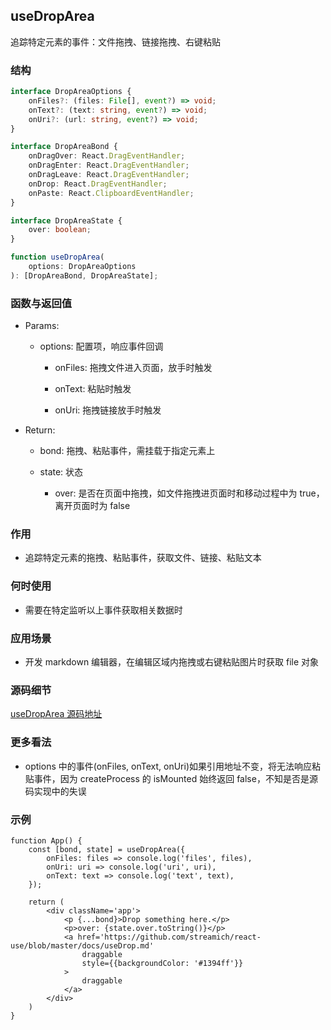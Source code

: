 ## useDropArea

追踪特定元素的事件：文件拖拽、链接拖拽、右键粘贴

### 结构

```ts
interface DropAreaOptions {
    onFiles?: (files: File[], event?) => void;
    onText?: (text: string, event?) => void;
    onUri?: (url: string, event?) => void;
}

interface DropAreaBond {
    onDragOver: React.DragEventHandler;
    onDragEnter: React.DragEventHandler;
    onDragLeave: React.DragEventHandler;
    onDrop: React.DragEventHandler;
    onPaste: React.ClipboardEventHandler;
}

interface DropAreaState {
    over: boolean;
}

function useDropArea(
    options: DropAreaOptions
): [DropAreaBond, DropAreaState];
```

### 函数与返回值

- Params:

    - options: 配置项，响应事件回调

        - onFiles: 拖拽文件进入页面，放手时触发

        - onText: 粘贴时触发

        - onUri: 拖拽链接放手时触发

- Return:

    - bond: 拖拽、粘贴事件，需挂载于指定元素上
    - state: 状态

        - over: 是否在页面中拖拽，如文件拖拽进页面时和移动过程中为 true，离开页面时为 false

### 作用

- 追踪特定元素的拖拽、粘贴事件，获取文件、链接、粘贴文本

### 何时使用

- 需要在特定监听以上事件获取相关数据时

### 应用场景

- 开发 markdown 编辑器，在编辑区域内拖拽或右键粘贴图片时获取 file 对象

### 源码细节

[useDropArea 源码地址](https://github.com/streamich/react-use/blob/master/src/useDropArea.ts)

### 更多看法

- options 中的事件(onFiles, onText, onUri)如果引用地址不变，将无法响应粘贴事件，因为 createProcess 的 isMounted 始终返回 false，不知是否是源码实现中的失误

### 示例

```tsx
function App() {
    const [bond, state] = useDropArea({
        onFiles: files => console.log('files', files),
        onUri: uri => console.log('uri', uri),
        onText: text => console.log('text', text),
    });

    return (
        <div className='app'>
            <p {...bond}>Drop something here.</p>
            <p>over: {state.over.toString()}</p>
            <a href='https://github.com/streamich/react-use/blob/master/docs/useDrop.md' 
                draggable 
                style={{backgroundColor: '#1394ff'}}
            >
                draggable
            </a>
        </div>
    )
}
```
